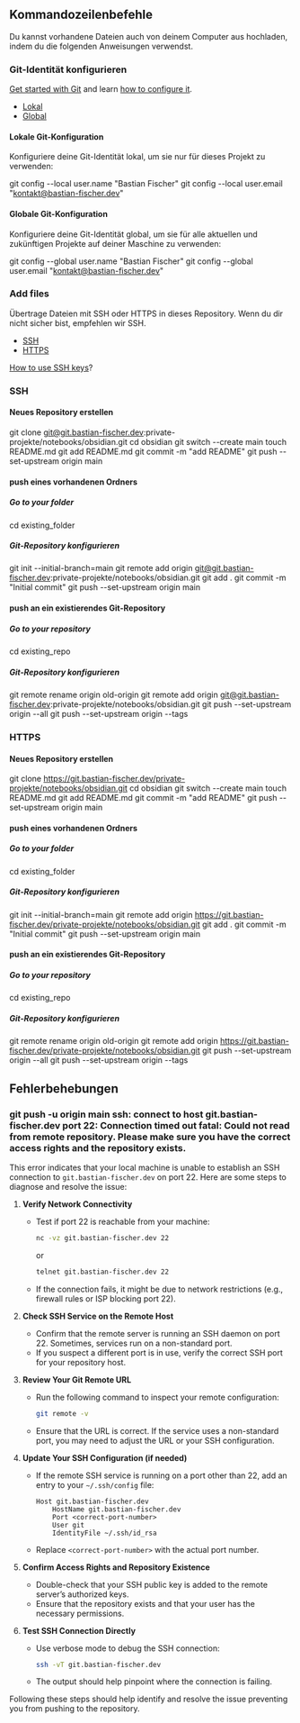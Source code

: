 ## Kommandozeilenbefehle

Du kannst vorhandene Dateien auch von deinem Computer aus hochladen, indem du die folgenden Anweisungen verwendst.

### Git-Identität konfigurieren

[Get started with Git](https://git.bastian-fischer.dev/help/topics/git/get_started.md) and learn [how to configure it](https://git.bastian-fischer.dev/help/topics/git/how_to_install_git/index.md#configure-git).

*   [Lokal](https://git.bastian-fischer.dev/private-projekte/notebooks/obsidian#)
*   [Global](https://git.bastian-fischer.dev/private-projekte/notebooks/obsidian#)

#### Lokale Git-Konfiguration

Konfiguriere deine Git-Identität lokal, um sie nur für dieses Projekt zu verwenden:

git config --local user.name "Bastian Fischer"
git config --local user.email "kontakt@bastian-fischer.dev"


#### Globale Git-Konfiguration

Konfiguriere deine Git-Identität global, um sie für alle aktuellen und zukünftigen Projekte auf deiner Maschine zu verwenden:

git config --global user.name "Bastian Fischer"
git config --global user.email "kontakt@bastian-fischer.dev"


### Add files

Übertrage Dateien mit SSH oder HTTPS in dieses Repository. Wenn du dir nicht sicher bist, empfehlen wir SSH.

*   [SSH](https://git.bastian-fischer.dev/private-projekte/notebooks/obsidian#)
*   [HTTPS](https://git.bastian-fischer.dev/private-projekte/notebooks/obsidian#)

[How to use SSH keys](https://git.bastian-fischer.dev/help/user/ssh.md)?


### SSH
#### Neues Repository erstellen

git clone git@git.bastian-fischer.dev:private-projekte/notebooks/obsidian.git
cd obsidian
git switch --create main
touch README.md
git add README.md
git commit -m "add README"
git push --set-upstream origin main


#### push eines vorhandenen Ordners

##### Go to your folder

cd existing\_folder

##### Git-Repository konfigurieren

git init --initial-branch=main
git remote add origin git@git.bastian-fischer.dev:private-projekte/notebooks/obsidian.git
git add .
git commit -m "Initial commit"
git push --set-upstream origin main


#### push an ein existierendes Git-Repository

##### Go to your repository

cd existing_repo

##### Git-Repository konfigurieren

git remote rename origin old-origin
git remote add origin git@git.bastian-fischer.dev:private-projekte/notebooks/obsidian.git
git push --set-upstream origin --all
git push --set-upstream origin --tags




### HTTPS

#### Neues Repository erstellen

git clone https://git.bastian-fischer.dev/private-projekte/notebooks/obsidian.git
cd obsidian
git switch --create main
touch README.md
git add README.md
git commit -m "add README"
git push --set-upstream origin main

#### push eines vorhandenen Ordners

##### Go to your folder

cd existing_folder

##### Git-Repository konfigurieren

git init --initial-branch=main
git remote add origin https://git.bastian-fischer.dev/private-projekte/notebooks/obsidian.git
git add .
git commit -m "Initial commit"
git push --set-upstream origin main

#### push an ein existierendes Git-Repository

##### Go to your repository

cd existing_repo

##### Git-Repository konfigurieren

git remote rename origin old-origin
git remote add origin https://git.bastian-fischer.dev/private-projekte/notebooks/obsidian.git
git push --set-upstream origin --all
git push --set-upstream origin --tags


## Fehlerbehebungen

### git push -u origin main ssh: connect to host git.bastian-fischer.dev port 22: Connection timed out fatal: Could not read from remote repository. Please make sure you have the correct access rights and the repository exists.


This error indicates that your local machine is unable to establish an SSH connection to `git.bastian-fischer.dev` on port 22. Here are some steps to diagnose and resolve the issue:

1. **Verify Network Connectivity**
    
    - Test if port 22 is reachable from your machine:
        
        ```bash
        nc -vz git.bastian-fischer.dev 22
        ```
        
        or
        
        ```bash
        telnet git.bastian-fischer.dev 22
        ```
        
    - If the connection fails, it might be due to network restrictions (e.g., firewall rules or ISP blocking port 22).
2. **Check SSH Service on the Remote Host**
    
    - Confirm that the remote server is running an SSH daemon on port 22. Sometimes, services run on a non-standard port.
    - If you suspect a different port is in use, verify the correct SSH port for your repository host.
3. **Review Your Git Remote URL**
    
    - Run the following command to inspect your remote configuration:
        
        ```bash
        git remote -v
        ```
        
    - Ensure that the URL is correct. If the service uses a non-standard port, you may need to adjust the URL or your SSH configuration.
4. **Update Your SSH Configuration (if needed)**
    
    - If the remote SSH service is running on a port other than 22, add an entry to your `~/.ssh/config` file:
        
        ```ssh
        Host git.bastian-fischer.dev
            HostName git.bastian-fischer.dev
            Port <correct-port-number>
            User git
            IdentityFile ~/.ssh/id_rsa
        ```
        
    - Replace `<correct-port-number>` with the actual port number.
5. **Confirm Access Rights and Repository Existence**
    
    - Double-check that your SSH public key is added to the remote server’s authorized keys.
    - Ensure that the repository exists and that your user has the necessary permissions.
6. **Test SSH Connection Directly**
    
    - Use verbose mode to debug the SSH connection:
        
        ```bash
        ssh -vT git.bastian-fischer.dev
        ```
        
    - The output should help pinpoint where the connection is failing.

Following these steps should help identify and resolve the issue preventing you from pushing to the repository.
